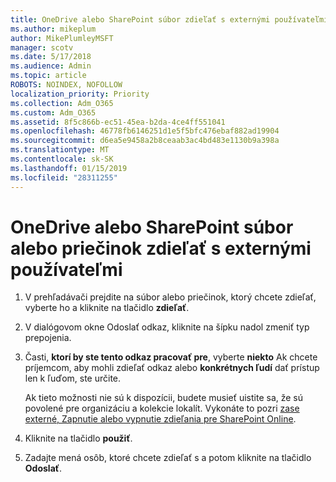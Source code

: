 ```yaml
---
title: OneDrive alebo SharePoint súbor zdieľať s externými používateľmi
ms.author: mikeplum
author: MikePlumleyMSFT
manager: scotv
ms.date: 5/17/2018
ms.audience: Admin
ms.topic: article
ROBOTS: NOINDEX, NOFOLLOW
localization_priority: Priority
ms.collection: Adm_O365
ms.custom: Adm_O365
ms.assetid: 8f5c866b-ec51-45ea-b2da-4ce4ff551041
ms.openlocfilehash: 46778fb6146251d1e5f5bfc476ebaf882ad19904
ms.sourcegitcommit: d6ea5e9458a2b8ceaab3ac4bd483e1130b9a398a
ms.translationtype: MT
ms.contentlocale: sk-SK
ms.lasthandoff: 01/15/2019
ms.locfileid: "28311255"
---
```

# <a name="share-a-onedrive-or-sharepoint-file-or-folder-with-external-users"></a>OneDrive alebo SharePoint súbor alebo priečinok zdieľať s externými používateľmi

1. V prehľadávači prejdite na súbor alebo priečinok, ktorý chcete zdieľať, vyberte ho a kliknite na tlačidlo **zdieľať**.
    
2. V dialógovom okne Odoslať odkaz, kliknite na šípku nadol zmeniť typ prepojenia.
    
3. Časti, **ktorí by ste tento odkaz pracovať pre**, vyberte **niekto** Ak chcete príjemcom, aby mohli zdieľať odkaz alebo **konkrétnych ľudí** dať prístup len k ľuďom, ste určite. 
    
    Ak tieto možnosti nie sú k dispozícii, budete musieť uistite sa, že sú povolené pre organizáciu a kolekcie lokalít. Vykonáte to pozri [zase externé, Zapnutie alebo vypnutie zdieľania pre SharePoint Online](https://go.microsoft.com/fwlink/?linkid=866426).
    
4. Kliknite na tlačidlo **použiť**.
    
5. Zadajte mená osôb, ktoré chcete zdieľať s a potom kliknite na tlačidlo **Odoslať**.
    

